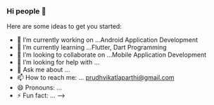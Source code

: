 ### Hi people 👋

Here are some ideas to get you started:

- 🔭 I’m currently working on ...Android Application Development
- 🌱 I’m currently learning ...Flutter, Dart Programming
- 👯 I’m looking to collaborate on ...Mobile Application Development
- 🤔 I’m looking for help with ...
- 💬 Ask me about ...
- 📫 How to reach me: ... prudhvikatlaparthi@gmail.com  
- 😄 Pronouns: ...
- ⚡ Fun fact: ...
-->
